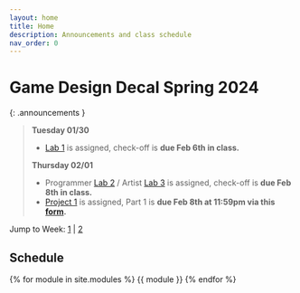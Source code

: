```yaml
---
layout: home
title: Home
description: Announcements and class schedule
nav_order: 0
---
```


# Game Design Decal Spring 2024

{: .announcements }
> **Tuesday 01/30**
> - [Lab 1] is assigned, check-off is **due Feb 6th in class.**
> 
> **Thursday 02/01**
> - Programmer [Lab 2] / Artist [Lab 3] is assigned, check-off is **due Feb 8th in class.**
> - [Project 1] is assigned, Part 1 is **due Feb 8th at 11:59pm via this [form].**


Jump to Week: [1](#week-1) \| [2](#week-2)

<!-- \| [2](#week-2) \| [3](#week-3) \| [4](#week-4) \| [5](#week-5) \| [6](#week-6) \| [7](#week-7) \| [8](#week-8) \| [9](#week-9) \| [10](#week-10) \| [11](#week-11) \| [12](#week-12) \| [13](#week-13) \| [14](#week-14) -->

## Schedule

{% for module in site.modules %}
{{ module }}
{% endfor %}

[Lab 0]: ./pages/labs/lab0/lab0
[Lab 1]: ./pages/labs/lab1/lab1
[Lab 2]: ./pages/labs/lab2/lab2
[Lab 3]: ./pages/labs/lab3/lab3
[Lab 4]: ./pages/labs/lab4/lab4
[Lab 5]: ./pages/labs/lab5/lab5
[Lab 6]: ./pages/labs/lab6/lab6
[Lab 7]: ./pages/labs/lab7/lab7
[Lab 8]: ./pages/labs/lab8/lab8
[Lab 9]: ./pages/labs/lab9/lab9
[Lab 10]: ./pages/labs/lab10/lab10
[Lab 11]: ./pages/labs/lab11/lab11
[Lab 12]: ./pages/labs/lab12/lab12
[Lab 13]: ./pages/labs/lab13/lab13
[Lab 14]: ./pages/labs/lab14/lab14
[Lab 15]: ./pages/labs/lab15/lab15
[Lab 16]: ./pages/labs/lab16/lab16
[Lab 17]: ./pages/labs/lab17/lab17
[Project 1]: ./pages/projects/Projects
[Project 2]: ./pages/projects/project2/project2
[Project 3]: ./pages/projects/project3/project3

[form]: https://forms.gle/WrDUcRKpRqHvDXwA7

